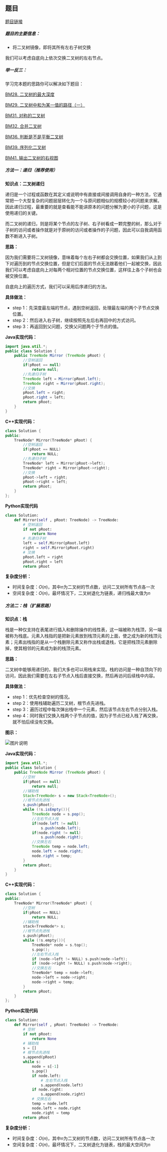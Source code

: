 ## 题目
[题目链接](https://www.nowcoder.com/practice/a9d0ecbacef9410ca97463e4a5c83be7?tpId=196&tqId=1374963&sourceUrl=/exam/oj&channenl=wgithub&fromPut=wgithub)

##### 题目的主要信息：

- 将二叉树镜像，即将其所有左右子树交换

我们可以考虑自底向上依次交换二叉树的左右节点。

##### 举一反三：

学习完本题的思路你可以解决如下题目：

[BM28. 二叉树的最大深度](https://www.nowcoder.com/practice/8a2b2bf6c19b4f23a9bdb9b233eefa73?tpId=295&tqId=642)

[BM29. 二叉树中和为某一值的路径（一）](https://www.nowcoder.com/practice/508378c0823c423baa723ce448cbfd0c?tpId=295&tqId=634)

[BM31. 对称的二叉树](https://www.nowcoder.com/practice/ff05d44dfdb04e1d83bdbdab320efbcb?tpId=295&tqId=23452)

[BM32. 合并二叉树](https://www.nowcoder.com/practice/7298353c24cc42e3bd5f0e0bd3d1d759?tpId=295&tqId=1025038)

[BM36. 判断是不是平衡二叉树](https://www.nowcoder.com/practice/8b3b95850edb4115918ecebdf1b4d222?tpId=295&tqId=23250)

[BM39. 序列化二叉树](https://www.nowcoder.com/practice/cf7e25aa97c04cc1a68c8f040e71fb84?tpId=295&tqId=23455)

[BM41. 输出二叉树的右视图](https://www.nowcoder.com/practice/c9480213597e45f4807880c763ddd5f0?tpId=295&tqId=1073834)

##### 方法一：递归（推荐使用）

**知识点：二叉树递归**

递归是一个过程或函数在其定义或说明中有直接或间接调用自身的一种方法，它通常把一个大型复杂的问题层层转化为一个与原问题相似的规模较小的问题来求解。因此递归过程，最重要的就是查看能不能讲原本的问题分解为更小的子问题，这是使用递归的关键。

而二叉树的递归，则是将某个节点的左子树、右子树看成一颗完整的树，那么对于子树的访问或者操作就是对于原树的访问或者操作的子问题，因此可以自我调用函数不断进入子树。

**思路：**

因为我们需要将二叉树镜像，意味着每个左右子树都会交换位置，如果我们从上到下对遍历到的节点交换位置，但是它们后面的节点无法跟着他们一起被交换，因此我们可以考虑自底向上对每两个相对位置的节点交换位置，这样往上各个子树也会被交换位置。

自底向上的遍历方式，我们可以采用后序递归的方法。

**具体做法：**

- step 1：先深度最左端的节点，遇到空树返回，处理最左端的两个子节点交换位置。
- step 2：然后进入右子树，继续按照先左后右再回中的方式访问。
- step 3：再返回到父问题，交换父问题两个子节点的值。

**Java实现代码：**
```java
import java.util.*;
public class Solution {
    public TreeNode Mirror (TreeNode pRoot) {
        //空树返回
        if(pRoot == null) 
            return null;
        //先递归子树
        TreeNode left = Mirror(pRoot.left);  
        TreeNode right = Mirror(pRoot.right);
        //交换
        pRoot.left = right; 
        pRoot.right = left;
        return pRoot;
    }
}
```
**C++实现代码：**
```cpp
class Solution {
public:
    TreeNode* Mirror(TreeNode* pRoot) {
        //空树返回
        if(pRoot == NULL) 
            return NULL;
        //先递归子树
        TreeNode* left = Mirror(pRoot->left);  
        TreeNode* right = Mirror(pRoot->right);
        //交换
        pRoot->left = right; 
        pRoot->right = left;
        return pRoot;
    }
};
```
**Python实现代码**
```py
class Solution:
    def Mirror(self , pRoot: TreeNode) -> TreeNode:
        # 空树返回
        if not pRoot: 
            return None
        # 先递归子树
        left = self.Mirror(pRoot.left) 
        right = self.Mirror(pRoot.right)
        # 交换
        pRoot.left = right 
        pRoot.right = left
        return pRoot
```

**复杂度分析：**
- 时间复杂度：$O(n)$，其中$n$为二叉树的节点数，访问二叉树所有节点各一次
- 空间复杂度：$O(n)$，最坏情况下，二叉树退化为链表，递归栈最大值为$n$


##### 方法二：栈（扩展思路）
**知识点：栈**

栈是一种仅支持在表尾进行插入和删除操作的线性表，这一端被称为栈顶，另一端被称为栈底。元素入栈指的是把新元素放到栈顶元素的上面，使之成为新的栈顶元素；元素出栈指的是从一个栈删除元素又称作出栈或退栈，它是把栈顶元素删除掉，使其相邻的元素成为新的栈顶元素。

**思路：**

二叉树中能够用递归的，我们大多也可以用栈来实现。栈的访问是一种自顶向下的访问，因此我们需要在左右子节点入栈后直接交换，然后再访问后续栈中内容。

**具体做法：**

- step 1：优先检查空树的情况。
- step 2：使用栈辅助遍历二叉树，根节点先进栈。
- step 3：遍历过程中每次弹出栈中一个元素，然后该节点左右节点分别入栈。
- step 4：同时我们交换入栈两个子节点的值，因为子节点已经入栈了再交换，就不怕后续没有交换。

**图示：**

![图片说明](https://uploadfiles.nowcoder.com/images/20210727/397721558_1627377952249/72ACF7563CFBBBDD12ECFC34F906D205 "图片标题") 

**Java实现代码：**
```java
import java.util.*;
public class Solution {
    public TreeNode Mirror (TreeNode pRoot) {
        //空树
        if(pRoot == null)  
            return null;
        //辅助栈
        Stack<TreeNode> s = new Stack<TreeNode>(); 
        //根节点先进栈
        s.push(pRoot); 
        while (!s.isEmpty()){ 
            TreeNode node = s.pop();
            //左右节点入栈
            if(node.left != null) 
                s.push(node.left);
            if(node.right != null) 
                s.push(node.right);
            //交换左右
            TreeNode temp = node.left; 
            node.left = node.right;
            node.right = temp;
        }
        return pRoot;
    }
}
```
**C++实现代码：**
```cpp
class Solution {
public:
    TreeNode* Mirror(TreeNode* pRoot) {
        //空树
        if(pRoot == NULL)  
            return NULL;
        //辅助栈
        stack<TreeNode*> s; 
        //根节点先进栈
        s.push(pRoot); 
        while (!s.empty()){
            TreeNode* node = s.top();
            s.pop();
            //左右节点入栈
            if (node->left != NULL) s.push(node->left); 
            if (node->right != NULL) s.push(node->right);
            //交换左右 
            TreeNode* temp = node->left;  
            node->left = node->right;
            node->right = temp;
        }
        return pRoot;
    }
};
```
**Python实现代码**
```py
class Solution:
    def Mirror(self , pRoot: TreeNode) -> TreeNode:
        # 空树
        if not pRoot:  
            return None
        # 辅助栈
        s = [] 
        # 根节点先进栈
        s.append(pRoot) 
        while s:
            node = s[-1]
            s.pop()
            if node.left:
                # 左右节点入栈
                s.append(node.left) 
            if node.right:
                s.append(node.right)
            # 交换左右
            temp = node.left  
            node.left = node.right
            node.right = temp
        return pRoot
```

**复杂度分析：**
- 时间复杂度：$O(n)$，其中$n$为二叉树的节点数，访问二叉树所有节点各一次
- 空间复杂度：$O(n)$，最坏情况下，二叉树退化为链表，栈的最大空间为$n$
